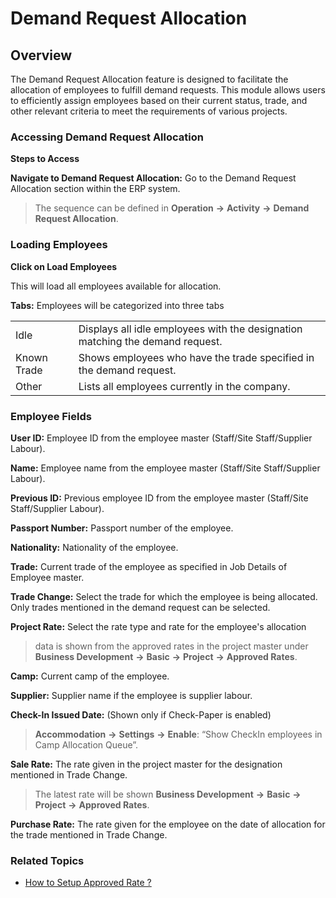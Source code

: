 # Demand Request Allocation

## Overview
The Demand Request Allocation feature is designed to facilitate the allocation of employees to fulfill demand requests. This module allows users to efficiently assign employees based on their current status, trade, and other relevant criteria to meet the requirements of various projects.

### Accessing Demand Request Allocation

**Steps to Access**

<strong>Navigate to Demand Request Allocation:</strong>
Go to the Demand Request Allocation section within the ERP system.

   >	The sequence can be defined in **Operation** **->** **Activity** **->** **Demand Request Allocation**.

### Loading Employees

**Click on Load Employees**

This will load all employees available for allocation.

<strong>Tabs:</strong>
Employees will be categorized into three tabs

<div style="text-align:center;">
    <table>
        <tr>
            <td style="width: 20%;">Idle</td>
            <td style="text-align: left;">Displays all idle employees with the designation matching the demand request.</td>
        </tr>
        <tr>
            <td style="width: 20%;">Known Trade</td>
            <td style="text-align: left;">Shows employees who have the trade specified in the demand request.</td>
        </tr>
        <tr>
            <td style="width: 20%;">Other</td>
            <td style="text-align: left;">Lists all employees currently in the company.</td>
        </tr>
    </table>
</div>

### Employee Fields

<strong>User ID:</strong>
Employee ID from the employee master (Staff/Site Staff/Supplier Labour).

<strong>Name:</strong>
Employee name from the employee master (Staff/Site Staff/Supplier Labour).

<strong>Previous ID:</strong>
Previous employee ID from the employee master (Staff/Site Staff/Supplier Labour).

<strong>Passport Number:</strong>
Passport number of the employee.

<strong>Nationality:</strong>
Nationality of the employee.

<strong>Trade:</strong>
Current trade of the employee as specified in Job Details of Employee master.

<strong>Trade Change:</strong>
Select the trade for which the employee is being allocated. Only trades mentioned in the demand request can be selected.

<strong>Project Rate:</strong>
Select the rate type and rate for the employee's allocation 

   >	data is shown from the approved rates in the project master under **Business Development** **->** **Basic** **->** **Project** **->** **Approved Rates**.

<strong>Camp:</strong>
Current camp of the employee.

<strong>Supplier:</strong>
Supplier name if the employee is supplier labour.

<strong>Check-In Issued Date:</strong>
(Shown only if Check-Paper is enabled)

   >	**Accommodation** **->** **Settings** **->** **Enable**: “Show CheckIn employees in Camp Allocation Queue”.

<strong>Sale Rate:</strong>
The rate given in the project master for the designation mentioned in Trade Change. 

   >	The latest rate will be shown **Business Development** **->** **Basic** **->** **Project** **->** **Approved Rates**.

<strong>Purchase Rate:</strong>
The rate given for the employee on the date of allocation for the trade mentioned in Trade Change.

### Related Topics

* [How to Setup Approved Rate ?](../../Business%20Development/Basic/Project.md)
